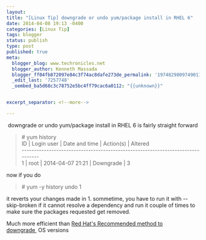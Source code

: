 ```yaml
---
layout:
title: "[Linux Tip] downgrade or undo yum/package install in RHEL 6"
date: 2014-04-08 19:13 -0400
categories: [Linux Tip]
tags: blogger
status: publish
type: post
published: true
meta:
  blogger_blog: www.techronicles.net
  blogger_author: Kenneth Massada
  blogger_ff04fb872097e84c3f74ac8dafe273de_permalink: '1974829809749011319'
  _edit_last: '7257748'
  _oembed_ba5d68c3c78752e5bc4ff79cac6a0112: "{{unknown}}"


excerpt_separator: <!--more-->

---
```

<p> downgrade or undo yum/package install in RHEL 6 is fairly straight forward</p>
<blockquote class="tr_bq"><p># yum history<br />ID | Login user | Date and time | Action(s) | Altered<br />-------------------------------------------------------------------------------<br />1 | root | 2014-04-07 21:21 | Downgrade | 3</p></blockquote>
<blockquote class="tr_bq"><p></p></blockquote>
<p>now if you do</p>
<blockquote class="tr_bq"><p># yum -y history undo 1</p></blockquote>
<p>it reverts your changes made in 1. sommetime, you have to run it with --skip-broken if it cannot resolve a dependency and run it couple of times to make sure the packages requested get removed.</p>
<p>Much more efficient than <a href="https://access.redhat.com/site/solutions/186763" target="_blank">Red Hat's Recommended method to downgrade </a> OS versions</p>
